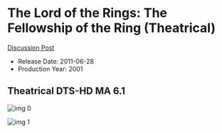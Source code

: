 # The Lord of the Rings: The Fellowship of the Ring (Theatrical)

[Discussion Post](https://www.avsforum.com/threads/bass-eq-for-filtered-movies.2995212/post-59397018)

* Release Date: 2011-06-28
* Production Year: 2001

## Theatrical DTS-HD MA 6.1

![img 0](https://i.imgur.com/0nkcQLE.jpg)

![img 1](https://i.imgur.com/cvIISvw.png)

